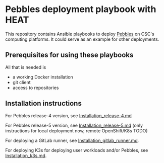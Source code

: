 # Pebbles deployment playbook with HEAT

This repository contains Ansible playbooks to deploy [Pebbles](https://github.com/CSCfi/pebbles)
on CSC's computing platforms. It could serve as an example for other deployments.

## Prerequisites for using these playbooks

All that is needed is

- a working Docker installation
- git client
- access to repositories

## Installation instructions

For Pebbles release-4 version, see [Installation_release-4.md](Installation_release-4.md)

For Pebbles release-5 version, see [Installation_release-5.md](Installation_release-5.md)
(only instructions for local deployment now, remote OpenShift/K8s TODO)

For deploying a GitLab runner, see [Installation_gitlab_runner.md](Installation_gitlab_runner.md). 

For deploying K3s for deploying user workloads and/or Pebbles, see [Installation_k3s.md](Installation_k3s.md). 